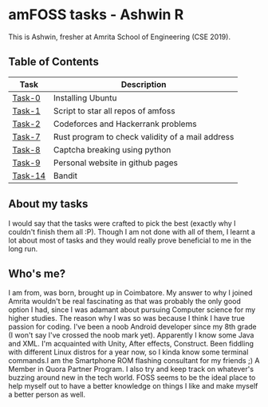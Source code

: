# amFOSS tasks - Ashwin R 
This is Ashwin, fresher at Amrita School of Engineering (CSE 2019). 

## Table of Contents


| Task | Description |
| --- | --- |
| <a href="https://github.com/ashwinkey04/amfoss-tasks/tree/master/task-0">Task-0</a> | Installing Ubuntu |
| <a href="https://github.com/ashwinkey04/amfoss-tasks/tree/master/task-1">Task-1</a> | Script to star all repos of amfoss |
| <a href="https://github.com/ashwinkey04/amfoss-tasks/tree/master/task-2">Task-2</a> | Codeforces and Hackerrank problems |
| <a href="https://github.com/ashwinkey04/amfoss-tasks/tree/master/task-7">Task-7</a> | Rust program to check validity of a mail address |
| <a href="https://github.com/ashwinkey04/amfoss-tasks/tree/master/task-8">Task-8</a> | Captcha breaking using python |
| <a href="https://github.com/ashwinkey04/amfoss-tasks/tree/master/task-9">Task-9</a> | Personal website in github pages |
| <a href="https://github.com/ashwinkey04/amfoss-tasks/tree/master/task-14">Task-14</a> | Bandit |

## About my tasks

I would say that the tasks were crafted to pick the best (exactly why I couldn't finish them all :P). Though I am not done with all of them, I learnt a lot about most of tasks and they would really prove beneficial to me in the long run. 

## Who's me?

I am from, was born, brought up in Coimbatore. My answer to why I joined Amrita wouldn't be real fascinating as that was probably the only good option I had, since I was adamant about pursuing Computer science for my higher studies. The reason why I was so was because I think I have true passion for coding. I've been a noob Android developer since my 8th grade (I won't say I've crossed the noob mark yet). Apparently I know some Java and XML. I'm acquainted with Unity, After effects, Construct. Been fiddling with different Linux distros for a year now, so I kinda know some terminal commands.I am the Smartphone ROM flashing consultant for my friends ;) A Member in Quora Partner Program. I also try and keep track on whatever's buzzing around new in the tech world. 
FOSS seems to be the ideal place to help myself out to have a better knowledge on things I like and make myself a better person as well.

